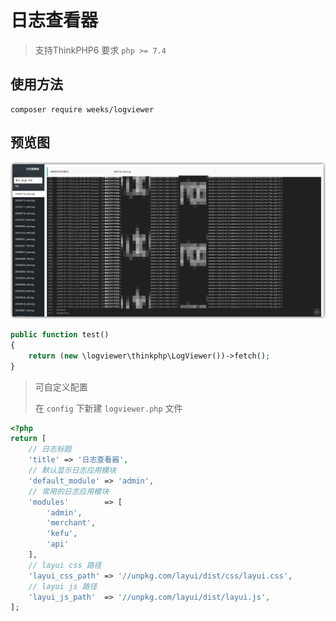 # 日志查看器

> 支持ThinkPHP6
> 要求 `php >= 7.4`

## 使用方法

```shell
composer require weeks/logviewer
```

## 预览图

![](demo.png)

```php
public function test()
{
    return (new \logviewer\thinkphp\LogViewer())->fetch();
}
```

> 可自定义配置
>
> 在 `config` 下新建 `logviewer.php` 文件

```php
<?php
return [
    // 日志标题
    'title' => '日志查看器',
    // 默认显示日志应用模块
    'default_module' => 'admin',
    // 常用的日志应用模块
    'modules'        => [
        'admin',
        'merchant',
        'kefu',
        'api'
    ],
    // layui css 路径
    'layui_css_path' => '//unpkg.com/layui/dist/css/layui.css',
    // layui js 路径
    'layui_js_path'  => '//unpkg.com/layui/dist/layui.js',
];

```
